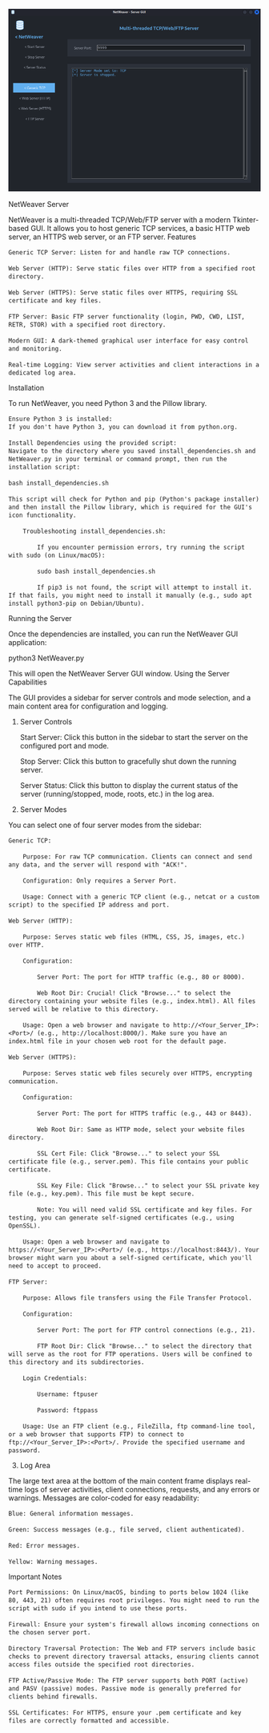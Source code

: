 ![My awesome image](NetWeaver.png)

NetWeaver Server

NetWeaver is a multi-threaded TCP/Web/FTP server with a modern Tkinter-based GUI. It allows you to host generic TCP services, a basic HTTP web server, an HTTPS web server, or an FTP server.
Features

    Generic TCP Server: Listen for and handle raw TCP connections.

    Web Server (HTTP): Serve static files over HTTP from a specified root directory.

    Web Server (HTTPS): Serve static files over HTTPS, requiring SSL certificate and key files.

    FTP Server: Basic FTP server functionality (login, PWD, CWD, LIST, RETR, STOR) with a specified root directory.

    Modern GUI: A dark-themed graphical user interface for easy control and monitoring.

    Real-time Logging: View server activities and client interactions in a dedicated log area.

Installation

To run NetWeaver, you need Python 3 and the Pillow library.

    Ensure Python 3 is installed:
    If you don't have Python 3, you can download it from python.org.

    Install Dependencies using the provided script:
    Navigate to the directory where you saved install_dependencies.sh and NetWeaver.py in your terminal or command prompt, then run the installation script:

    bash install_dependencies.sh

    This script will check for Python and pip (Python's package installer) and then install the Pillow library, which is required for the GUI's icon functionality.

        Troubleshooting install_dependencies.sh:

            If you encounter permission errors, try running the script with sudo (on Linux/macOS):

            sudo bash install_dependencies.sh

            If pip3 is not found, the script will attempt to install it. If that fails, you might need to install it manually (e.g., sudo apt install python3-pip on Debian/Ubuntu).

Running the Server

Once the dependencies are installed, you can run the NetWeaver GUI application:

python3 NetWeaver.py

This will open the NetWeaver Server GUI window.
Using the Server Capabilities

The GUI provides a sidebar for server controls and mode selection, and a main content area for configuration and logging.
1. Server Controls

    Start Server: Click this button in the sidebar to start the server on the configured port and mode.

    Stop Server: Click this button to gracefully shut down the running server.

    Server Status: Click this button to display the current status of the server (running/stopped, mode, roots, etc.) in the log area.

2. Server Modes

You can select one of four server modes from the sidebar:

    Generic TCP:

        Purpose: For raw TCP communication. Clients can connect and send any data, and the server will respond with "ACK!".

        Configuration: Only requires a Server Port.

        Usage: Connect with a generic TCP client (e.g., netcat or a custom script) to the specified IP address and port.

    Web Server (HTTP):

        Purpose: Serves static web files (HTML, CSS, JS, images, etc.) over HTTP.

        Configuration:

            Server Port: The port for HTTP traffic (e.g., 80 or 8000).

            Web Root Dir: Crucial! Click "Browse..." to select the directory containing your website files (e.g., index.html). All files served will be relative to this directory.

        Usage: Open a web browser and navigate to http://<Your_Server_IP>:<Port>/ (e.g., http://localhost:8000/). Make sure you have an index.html file in your chosen web root for the default page.

    Web Server (HTTPS):

        Purpose: Serves static web files securely over HTTPS, encrypting communication.

        Configuration:

            Server Port: The port for HTTPS traffic (e.g., 443 or 8443).

            Web Root Dir: Same as HTTP mode, select your website files directory.

            SSL Cert File: Click "Browse..." to select your SSL certificate file (e.g., server.pem). This file contains your public certificate.

            SSL Key File: Click "Browse..." to select your SSL private key file (e.g., key.pem). This file must be kept secure.

            Note: You will need valid SSL certificate and key files. For testing, you can generate self-signed certificates (e.g., using OpenSSL).

        Usage: Open a web browser and navigate to https://<Your_Server_IP>:<Port>/ (e.g., https://localhost:8443/). Your browser might warn you about a self-signed certificate, which you'll need to accept to proceed.

    FTP Server:

        Purpose: Allows file transfers using the File Transfer Protocol.

        Configuration:

            Server Port: The port for FTP control connections (e.g., 21).

            FTP Root Dir: Click "Browse..." to select the directory that will serve as the root for FTP operations. Users will be confined to this directory and its subdirectories.

        Login Credentials:

            Username: ftpuser

            Password: ftppass

        Usage: Use an FTP client (e.g., FileZilla, ftp command-line tool, or a web browser that supports FTP) to connect to ftp://<Your_Server_IP>:<Port>/. Provide the specified username and password.

3. Log Area

The large text area at the bottom of the main content frame displays real-time logs of server activities, client connections, requests, and any errors or warnings. Messages are color-coded for easy readability:

    Blue: General information messages.

    Green: Success messages (e.g., file served, client authenticated).

    Red: Error messages.

    Yellow: Warning messages.

Important Notes

    Port Permissions: On Linux/macOS, binding to ports below 1024 (like 80, 443, 21) often requires root privileges. You might need to run the script with sudo if you intend to use these ports.

    Firewall: Ensure your system's firewall allows incoming connections on the chosen server port.

    Directory Traversal Protection: The Web and FTP servers include basic checks to prevent directory traversal attacks, ensuring clients cannot access files outside the specified root directories.

    FTP Active/Passive Mode: The FTP server supports both PORT (active) and PASV (passive) modes. Passive mode is generally preferred for clients behind firewalls.

    SSL Certificates: For HTTPS, ensure your .pem certificate and key files are correctly formatted and accessible.
